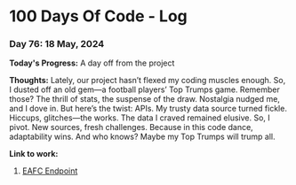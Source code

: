 # 100 Days Of Code - Log

### Day 76: 18 May, 2024

**Today's Progress:** A day off from the project

**Thoughts:** Lately, our project hasn’t flexed my coding muscles enough. So, I dusted off an old gem—a football players’ Top Trumps game. Remember those? The thrill of stats, the suspense of the draw. Nostalgia nudged me, and I dove in.
But here’s the twist: APIs. My trusty data source turned fickle. Hiccups, glitches—the works. The data I craved remained elusive. So, I pivot. New sources, fresh challenges. Because in this code dance, adaptability wins. And who knows? Maybe my Top Trumps will trump all.

**Link to work:**

1. [EAFC Endpoint](https://drop-api.ea.com/rating/fc-24)
